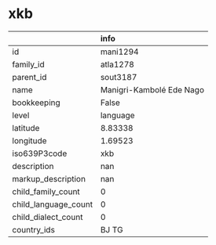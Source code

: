 # xkb
|                      | info                     |
|:---------------------|:-------------------------|
| id                   | mani1294                 |
| family_id            | atla1278                 |
| parent_id            | sout3187                 |
| name                 | Manigri-Kambolé Ede Nago |
| bookkeeping          | False                    |
| level                | language                 |
| latitude             | 8.83338                  |
| longitude            | 1.69523                  |
| iso639P3code         | xkb                      |
| description          | nan                      |
| markup_description   | nan                      |
| child_family_count   | 0                        |
| child_language_count | 0                        |
| child_dialect_count  | 0                        |
| country_ids          | BJ TG                    |